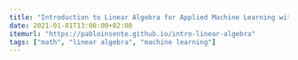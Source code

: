 ```yaml
---
title: "Introduction to Linear Algebra for Applied Machine Learning with Python"
date: 2021-01-01T13:00:00+02:00
itemurl: "https://pabloinsente.github.io/intro-linear-algebra"
tags: ["math", "linear algebra", "machine learning"]
---
```


